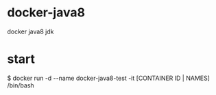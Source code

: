 # docker-java8
docker java8  jdk


# start
$ docker run -d --name docker-java8-test  -it  [CONTAINER ID | NAMES]  /bin/bash
